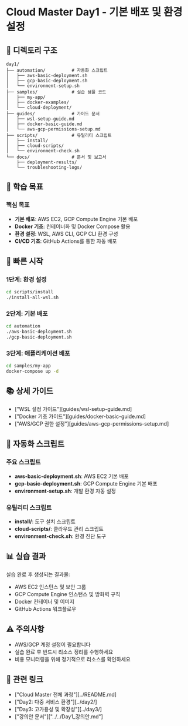 # Cloud Master Day1 - 기본 배포 및 환경 설정

## 📁 디렉토리 구조

```
day1/
├── automation/          # 자동화 스크립트
│   ├── aws-basic-deployment.sh
│   ├── gcp-basic-deployment.sh
│   └── environment-setup.sh
├── samples/             # 실습 샘플 코드
│   ├── my-app/
│   ├── docker-examples/
│   └── cloud-deployment/
├── guides/              # 가이드 문서
│   ├── wsl-setup-guide.md
│   ├── docker-basic-guide.md
│   └── aws-gcp-permissions-setup.md
├── scripts/             # 유틸리티 스크립트
│   ├── install/
│   ├── cloud-scripts/
│   └── environment-check.sh
└── docs/                # 문서 및 보고서
    ├── deployment-results/
    └── troubleshooting-logs/
```

## 🎯 학습 목표

### 핵심 목표
- **기본 배포**: AWS EC2, GCP Compute Engine 기본 배포
- **Docker 기초**: 컨테이너화 및 Docker Compose 활용
- **환경 설정**: WSL, AWS CLI, GCP CLI 환경 구성
- **CI/CD 기초**: GitHub Actions를 통한 자동 배포

## 🚀 빠른 시작

### 1단계: 환경 설정
```bash
cd scripts/install
./install-all-wsl.sh
```

### 2단계: 기본 배포
```bash
cd automation
./aws-basic-deployment.sh
./gcp-basic-deployment.sh
```

### 3단계: 애플리케이션 배포
```bash
cd samples/my-app
docker-compose up -d
```

## 📚 상세 가이드

- ["WSL 설정 가이드"][guides/wsl-setup-guide.md]
- ["Docker 기초 가이드"][guides/docker-basic-guide.md]
- ["AWS/GCP 권한 설정"][guides/aws-gcp-permissions-setup.md]

## 🔧 자동화 스크립트

### 주요 스크립트
- **aws-basic-deployment.sh**: AWS EC2 기본 배포
- **gcp-basic-deployment.sh**: GCP Compute Engine 기본 배포
- **environment-setup.sh**: 개발 환경 자동 설정

### 유틸리티 스크립트
- **install/**: 도구 설치 스크립트
- **cloud-scripts/**: 클라우드 관리 스크립트
- **environment-check.sh**: 환경 진단 도구

## 📊 실습 결과

실습 완료 후 생성되는 결과물:
- AWS EC2 인스턴스 및 보안 그룹
- GCP Compute Engine 인스턴스 및 방화벽 규칙
- Docker 컨테이너 및 이미지
- GitHub Actions 워크플로우

## ⚠️ 주의사항

- AWS/GCP 계정 설정이 필요합니다
- 실습 완료 후 반드시 리소스 정리를 수행하세요
- 비용 모니터링을 위해 정기적으로 리소스를 확인하세요

## 🔗 관련 링크

- ["Cloud Master 전체 과정"][../README.md]
- ["Day2: 다중 서비스 환경"][../day2/]
- ["Day3: 고가용성 및 확장성"][../day3/]
- ["강의안 문서"]["../../Day1_강의안.md"]
